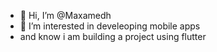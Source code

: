 - 👋 Hi, I’m @Maxamedh
- 👀 I’m interested in develeoping mobile apps
- and know i am building a project using flutter 
